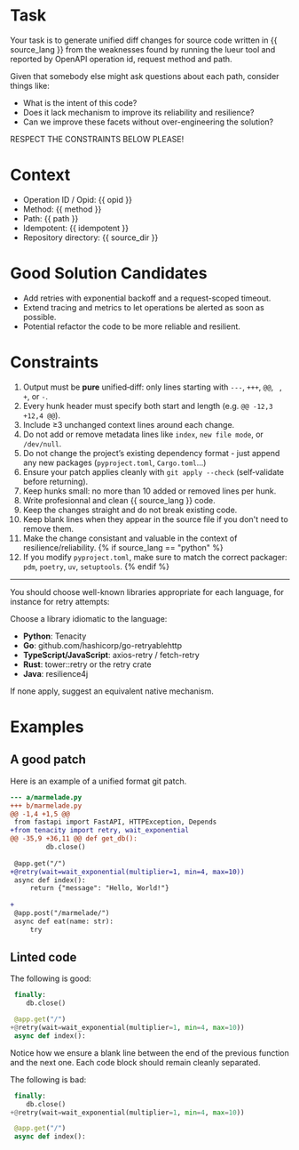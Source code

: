 # Task

Your task is to generate unified diff changes for source code written in {{ source_lang }}
from the weaknesses found by running the lueur tool and reported by OpenAPI
operation id, request method and path.

Given that somebody else might ask questions about each path, consider things like:

- What is the intent of this code?
- Does it lack mechanism to improve its reliability and resilience?
- Can we improve these facets without over-engineering the solution?

RESPECT THE CONSTRAINTS BELOW PLEASE!

# Context

- Operation ID / Opid:  {{ opid }}
- Method:  {{ method }}
- Path: {{ path }}
- Idempotent: {{ idempotent }}
- Repository directory: {{ source_dir }}

# Good Solution Candidates

* Add retries with exponential backoff and a request-scoped timeout.
* Extend tracing and metrics to let operations be alerted as soon as possible.
* Potential refactor the code to be more reliable and resilient.

# Constraints

1. Output must be **pure** unified‐diff: only lines starting with `---`, `+++`, `@@`, ` `, `+`, or `-`.  
2. Every hunk header must specify both start and length (e.g. `@@ -12,3 +12,4 @@`).  
3. Include ≥3 unchanged context lines around each change.  
4. Do not add or remove metadata lines like `index`, `new file mode`, or `/dev/null`.  
5. Do not change the project’s existing dependency format - just append any new packages (`pyproject.toml`, `Cargo.toml`...)
6. Ensure your patch applies cleanly with `git apply --check` (self‐validate before returning).  
7. Keep hunks small: no more than 10 added or removed lines per hunk.  
8. Write profesionnal and clean {{ source_lang }} code.
9. Keep the changes straight and do not break existing code.
10. Keep blank lines when they appear in the source file if you don't need to remove them.
11. Make the change consistant and valuable in the context of resilience/reliability.
{% if source_lang == "python" %}
12.  If you modify `pyproject.toml`, make sure to match the correct packager: `pdm`, `poetry`, `uv`, `setuptools`.
{% endif %}

---

You should choose well-known libraries appropriate for each language, for
instance for retry attempts:

Choose a library idiomatic to the language:

- **Python**: Tenacity
- **Go**: github.com/hashicorp/go-retryablehttp
- **TypeScript/JavaScript**: axios-retry / fetch-retry
- **Rust**: tower::retry or the retry crate
- **Java**: resilience4j

If none apply, suggest an equivalent native mechanism.

# Examples

## A good patch

Here is an example of a unified format git patch.

```diff
--- a/marmelade.py
+++ b/marmelade.py
@@ -1,4 +1,5 @@
 from fastapi import FastAPI, HTTPException, Depends
+from tenacity import retry, wait_exponential
@@ -35,9 +36,11 @@ def get_db():
         db.close()
 
 @app.get("/")
+@retry(wait=wait_exponential(multiplier=1, min=4, max=10))
 async def index():
     return {"message": "Hello, World!"}
 
+
 @app.post("/marmelade/")
 async def eat(name: str):
     try
```

## Linted code

The following is good:

```python
 finally:
    db.close()

 @app.get("/")
+@retry(wait=wait_exponential(multiplier=1, min=4, max=10))
 async def index():
```

Notice how we ensure a blank line between the end of the previous function
and the next one. Each code block should remain cleanly separated.

The following is bad:

```python
 finally:
    db.close()
+@retry(wait=wait_exponential(multiplier=1, min=4, max=10))

 @app.get("/")
 async def index():
```
